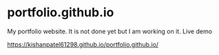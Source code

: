 # portfolio.github.io

My portfolio website. It is not done yet but I am working on it.
Live demo

https://kishanpatel61298.github.io/portfolio.github.io/
